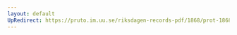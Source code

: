 ```yaml
---
layout: default
UpRedirect: https://pruto.im.uu.se/riksdagen-records-pdf/1868/prot-1868--ak--420/prot-1868--ak--420_020.pdf
---
```

